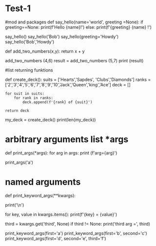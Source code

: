 # Test-1
#mod and packages 
def say_hello(name='world', greeting =None):
    if greeting==None:
     print(f'Hello {name}!')
     else:
     print(f'{greeting} {name} !')
    

say_hello()
say_hello('Bob')
say_hello(greeting='Howdy')
say_hello('Bob','Howdy')

def add_two_numbers(x,y):
  return x + y

add_two_numbers (4,6)
result = add_two_numbers (5,7)
print (result)

#list returning funktions 

def create_deck():
    suits = ['Hearts','Sapdes', 'Clubs','Diamonds']
    ranks = ['2','3','4','5','6','7','8','9','10','Jack','Queen','king','Ace']
    deck = []

    for suit in suits:
        for rank in ranks:
            deck.append(f'{rank} of {suit}')

    return deck

my_deck = create_deck()
print(len(my_deck))

# arbitrary arguments list *args

def print_args(*args):
    for arg in args:
        print (f'arg={arg}')
    
print_args('a')

# named arguments 

def print_keyword_args(**kwargs):

  print('\n')

  for key, value in kwargs.items():
    print(f'{key} = {value}')

  third = kwargs.get('third', None)
  if third != None:
    print('third arg =', third)


print_keyword_args(first='a')
print_keyword_args(first='b', second='c')
print_keyword_args(first='d', second='e', third='f')
